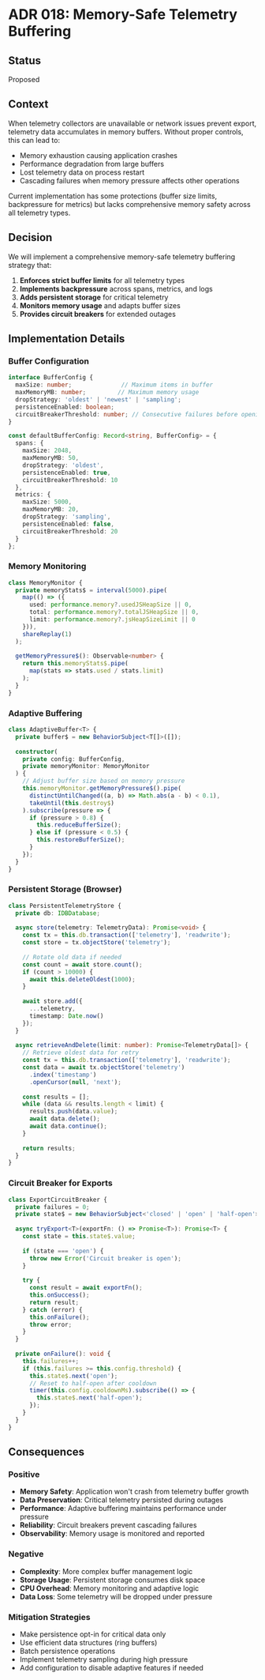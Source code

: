# ADR 018: Memory-Safe Telemetry Buffering

## Status
Proposed

## Context
When telemetry collectors are unavailable or network issues prevent export, telemetry data accumulates in memory buffers. Without proper controls, this can lead to:
- Memory exhaustion causing application crashes
- Performance degradation from large buffers
- Lost telemetry data on process restart
- Cascading failures when memory pressure affects other operations

Current implementation has some protections (buffer size limits, backpressure for metrics) but lacks comprehensive memory safety across all telemetry types.

## Decision
We will implement a comprehensive memory-safe telemetry buffering strategy that:

1. **Enforces strict buffer limits** for all telemetry types
2. **Implements backpressure** across spans, metrics, and logs
3. **Adds persistent storage** for critical telemetry
4. **Monitors memory usage** and adapts buffer sizes
5. **Provides circuit breakers** for extended outages

## Implementation Details

### Buffer Configuration
```typescript
interface BufferConfig {
  maxSize: number;              // Maximum items in buffer
  maxMemoryMB: number;         // Maximum memory usage
  dropStrategy: 'oldest' | 'newest' | 'sampling';
  persistenceEnabled: boolean;
  circuitBreakerThreshold: number; // Consecutive failures before opening
}

const defaultBufferConfig: Record<string, BufferConfig> = {
  spans: {
    maxSize: 2048,
    maxMemoryMB: 50,
    dropStrategy: 'oldest',
    persistenceEnabled: true,
    circuitBreakerThreshold: 10
  },
  metrics: {
    maxSize: 5000,
    maxMemoryMB: 20,
    dropStrategy: 'sampling',
    persistenceEnabled: false,
    circuitBreakerThreshold: 20
  }
};
```

### Memory Monitoring
```typescript
class MemoryMonitor {
  private memoryStats$ = interval(5000).pipe(
    map(() => ({
      used: performance.memory?.usedJSHeapSize || 0,
      total: performance.memory?.totalJSHeapSize || 0,
      limit: performance.memory?.jsHeapSizeLimit || 0
    })),
    shareReplay(1)
  );
  
  getMemoryPressure$(): Observable<number> {
    return this.memoryStats$.pipe(
      map(stats => stats.used / stats.limit)
    );
  }
}
```

### Adaptive Buffering
```typescript
class AdaptiveBuffer<T> {
  private buffer$ = new BehaviorSubject<T[]>([]);
  
  constructor(
    private config: BufferConfig,
    private memoryMonitor: MemoryMonitor
  ) {
    // Adjust buffer size based on memory pressure
    this.memoryMonitor.getMemoryPressure$().pipe(
      distinctUntilChanged((a, b) => Math.abs(a - b) < 0.1),
      takeUntil(this.destroy$)
    ).subscribe(pressure => {
      if (pressure > 0.8) {
        this.reduceBufferSize();
      } else if (pressure < 0.5) {
        this.restoreBufferSize();
      }
    });
  }
}
```

### Persistent Storage (Browser)
```typescript
class PersistentTelemetryStore {
  private db: IDBDatabase;
  
  async store(telemetry: TelemetryData): Promise<void> {
    const tx = this.db.transaction(['telemetry'], 'readwrite');
    const store = tx.objectStore('telemetry');
    
    // Rotate old data if needed
    const count = await store.count();
    if (count > 10000) {
      await this.deleteOldest(1000);
    }
    
    await store.add({
      ...telemetry,
      timestamp: Date.now()
    });
  }
  
  async retrieveAndDelete(limit: number): Promise<TelemetryData[]> {
    // Retrieve oldest data for retry
    const tx = this.db.transaction(['telemetry'], 'readwrite');
    const data = await tx.objectStore('telemetry')
      .index('timestamp')
      .openCursor(null, 'next');
    
    const results = [];
    while (data && results.length < limit) {
      results.push(data.value);
      await data.delete();
      await data.continue();
    }
    
    return results;
  }
}
```

### Circuit Breaker for Exports
```typescript
class ExportCircuitBreaker {
  private failures = 0;
  private state$ = new BehaviorSubject<'closed' | 'open' | 'half-open'>('closed');
  
  async tryExport<T>(exportFn: () => Promise<T>): Promise<T> {
    const state = this.state$.value;
    
    if (state === 'open') {
      throw new Error('Circuit breaker is open');
    }
    
    try {
      const result = await exportFn();
      this.onSuccess();
      return result;
    } catch (error) {
      this.onFailure();
      throw error;
    }
  }
  
  private onFailure(): void {
    this.failures++;
    if (this.failures >= this.config.threshold) {
      this.state$.next('open');
      // Reset to half-open after cooldown
      timer(this.config.cooldownMs).subscribe(() => {
        this.state$.next('half-open');
      });
    }
  }
}
```

## Consequences

### Positive
- **Memory Safety**: Application won't crash from telemetry buffer growth
- **Data Preservation**: Critical telemetry persisted during outages
- **Performance**: Adaptive buffering maintains performance under pressure
- **Reliability**: Circuit breakers prevent cascading failures
- **Observability**: Memory usage is monitored and reported

### Negative
- **Complexity**: More complex buffer management logic
- **Storage Usage**: Persistent storage consumes disk space
- **CPU Overhead**: Memory monitoring and adaptive logic
- **Data Loss**: Some telemetry will be dropped under pressure

### Mitigation Strategies
- Make persistence opt-in for critical data only
- Use efficient data structures (ring buffers)
- Batch persistence operations
- Implement telemetry sampling during high pressure
- Add configuration to disable adaptive features if needed